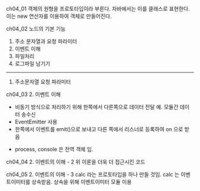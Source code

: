 ch04_01
객체의 원형을  프로토타입이라 부른다. 
자바에서는 이를 클래스로 표현한다. 
이는 new 연산자를 이용하여 객체로 만들어진다. 

ch04_02
노드의 기본 기능
1. 주소 문자열과 요청 파라미터
2. 이벤트 이해
3. 파일처리
4. 로그파일 남기기
-----------------------
1. 주소문자열 요청 파라미터

ch04_03
2. 이벤트 이해
- 비동기 방식으로 처리하기 위해 한쪽에서 다른쪽으로 데이터 전달
   예. 모듈간 데이터 송수신
- EventEmitter 사용
- 한쪽에서 이벤트를 emit()으로 보내고 다른 쪽에서 리스너로 등록하여 on 으로 받음
* process, console 은 전역 객체 임.

ch04_04
2. 이벤트의 이해 - 2
위 이론을 더욱 더 접근시킨 코드

ch04_05
2. 이벤트의 이해 - 3
calc 라는 프로토타입을 하나 만들 것임.
calc 는 이벤트이미터를 상속받음. 상속을 위해 이벤트이미터 모듈 이용

